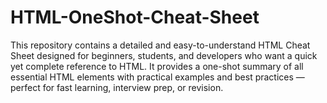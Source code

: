 # HTML-OneShot-Cheat-Sheet
This repository contains a detailed and easy-to-understand HTML Cheat Sheet designed for beginners, students, and developers who want a quick yet complete reference to HTML.  It provides a one-shot summary of all essential HTML elements with practical examples and best practices — perfect for fast learning, interview prep, or revision.
